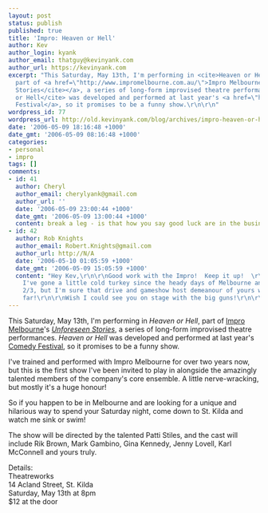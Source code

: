 ```yaml
---
layout: post
status: publish
published: true
title: 'Impro: Heaven or Hell'
author: Kev
author_login: kyank
author_email: thatguy@kevinyank.com
author_url: https://kevinyank.com
excerpt: "This Saturday, May 13th, I'm performing in <cite>Heaven or Hell</cite>,
  part of <a href=\"http://www.impromelbourne.com.au/\">Impro Melbourne</a>'s <a href=\"http://www.impromelbourne.com.au/Feature.php?page=Shows&Category=All&ContentID=90\"><cite>Unforeseen
  Stories</cite></a>, a series of long-form improvised theatre performances. <cite>Heaven
  or Hell</cite> was developed and performed at last year's <a href=\"http://comedyfestival.com.au/\">Comedy
  Festival</a>, so it promises to be a funny show.\r\n\r\n"
wordpress_id: 77
wordpress_url: http://old.kevinyank.com/blog/archives/impro-heaven-or-hell/
date: '2006-05-09 18:16:48 +1000'
date_gmt: '2006-05-09 08:16:48 +1000'
categories:
- personal
- impro
tags: []
comments:
- id: 41
  author: Cheryl
  author_email: cherylyank@gmail.com
  author_url: ''
  date: '2006-05-09 23:00:44 +1000'
  date_gmt: '2006-05-09 13:00:44 +1000'
  content: break a leg - is that how you say good luck are in the business?
- id: 42
  author: Rob Knights
  author_email: Robert.Knights@gmail.com
  author_url: http://N/A
  date: '2006-05-10 01:05:59 +1000'
  date_gmt: '2006-05-09 15:05:59 +1000'
  content: "Hey Kev,\r\n\r\nGood work with the Impro!  Keep it up!  \r\n\r\nI'm afraid
    I've gone a little cold turkey since the heady days of Melbourne and Foundation
    2/3, but I'm sure that drive and gameshow host demeanour of yours will take you
    far!\r\n\r\nWish I could see you on stage with the big guns!\r\n\r\nCheers,\r\nRob."
---
```

<p>This Saturday, May 13th, I'm performing in <cite>Heaven or Hell</cite>, part of <a href="http://www.impromelbourne.com.au/">Impro Melbourne</a>'s <a href="http://www.impromelbourne.com.au/Feature.php?page=Shows&Category=All&ContentID=90"><cite>Unforeseen Stories</cite></a>, a series of long-form improvised theatre performances. <cite>Heaven or Hell</cite> was developed and performed at last year's <a href="http://comedyfestival.com.au/">Comedy Festival</a>, so it promises to be a funny show.</p>
<p><a id="more"></a><a id="more-77"></a>I've trained and performed with Impro Melbourne for over two years now, but this is the first show I've been invited to play in alongside the amazingly talented members of the company's core ensemble. A little nerve-wracking, but mostly it's a huge honour!</p>
<p>So if you happen to be in Melbourne and are looking for a unique and hilarious way to spend your Saturday night, come down to St. Kilda and watch me sink or swim!</p>
<p>The show will be directed by the talented Patti Stiles, and the cast will include <span class="postbody">Rik Brown, </span><span class="postbody">Mark Gambino, </span><span class="postbody">Gina Kennedy, </span><span class="postbody">Jenny Lovell, Karl McConnell and yours truly.</span></p>
<p>Details:<br />
Theatreworks<br />
14 Acland Street, St. Kilda<br />
Saturday, May 13th at 8pm<br />
$12 at the door</p>

